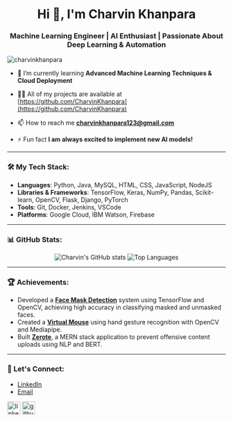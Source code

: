 <h1 align="center">Hi 👋, I'm Charvin Khanpara</h1>
<h3 align="center">Machine Learning Engineer | AI Enthusiast | Passionate About Deep Learning & Automation</h3>

<p align="left"> <img src="https://komarev.com/ghpvc/?username=charvinkhanpara&label=Profile%20views&color=0e75b6&style=flat" alt="charvinkhanpara" /> </p>

- 🌱 I’m currently learning **Advanced Machine Learning Techniques & Cloud Deployment**

- 👨‍💻 All of my projects are available at [https://github.com/CharvinKhanpara](https://github.com/CharvinKhanpara)

- 📫 How to reach me **charvinkhanpara123@gmail.com**

- ⚡ Fun fact **I am always excited to implement new AI models!**

---

### 🛠️ My Tech Stack:
- **Languages**: Python, Java, MySQL, HTML, CSS, JavaScript, NodeJS
- **Libraries & Frameworks**: TensorFlow, Keras, NumPy, Pandas, Scikit-learn, OpenCV, Flask, Django, PyTorch
- **Tools**: Git, Docker, Jenkins, VSCode
- **Platforms**: Google Cloud, IBM Watson, Firebase

---

### 📊 GitHub Stats:
<p align="center">
  <img src="https://github-readme-stats.vercel.app/api?username=CharvinKhanpara&show_icons=true&theme=radical" alt="Charvin's GitHub stats" />
  <img src="https://github-readme-stats.vercel.app/api/top-langs/?username=CharvinKhanpara&layout=compact&theme=radical" alt="Top Languages" />
</p>

---

### 🏆 Achievements:
- Developed a [**Face Mask Detection**](https://github.com/CharvinKhanpara/Face-Mask-Detection.git) system using TensorFlow and OpenCV, achieving high accuracy in classifying masked and unmasked faces.
- Created a [**Virtual Mouse**](https://github.com/CharvinKhanpara/virtual-mouse) using hand gesture recognition with OpenCV and Mediapipe.
- Built [**Zerote**](https://github.com/CharvinKhanpara/Zerote-SparkTheSummer-515.git), a MERN stack application to prevent offensive content uploads using NLP and BERT.

---

### 💬 Let's Connect:
- [LinkedIn](https://www.linkedin.com/in/charvin-khanpara-4114a4241/)
- [Email](mailto:charvinkhanpara123@gmail.com)

<p align="left">
<a href="https://www.linkedin.com/in/charvin-khanpara-4114a4241" target="blank"><img align="center" src="https://cdn-icons-png.flaticon.com/512/174/174857.png" alt="linkedin" height="30" width="30" /></a>
<a href="https://github.com/CharvinKhanpara" target="blank"><img align="center" src="https://cdn-icons-png.flaticon.com/512/25/25231.png" alt="github" height="30" width="30" /></a>
</p>

